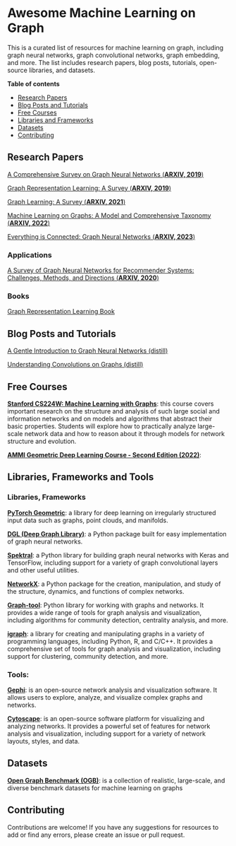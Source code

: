 # Awesome Machine Learning on Graph
This is a curated list of resources for machine learning on graph, including graph neural networks, graph convolutional networks, graph embedding, and more. The list includes research papers, blog posts, tutorials, open-source libraries, and datasets.

**Table of contents**
- [Research Papers](#research-papers)
- [Blog Posts and Tutorials](#blog-posts-and-tutorials)
- [Free Courses](#free-courses)
- [Libraries and Frameworks](#libraries-frameworks-and-tools)
- [Datasets](#datasets)
- [Contributing](#contributing)

## Research Papers

[A Comprehensive Survey on Graph Neural Networks (**ARXIV, 2019**)](https://arxiv.org/abs/1901.00596)

[Graph Representation Learning: A Survey (**ARXIV, 2019**)](https://arxiv.org/abs/1909.00958)

[Graph Learning: A Survey (**ARXIV, 2021**)](https://arxiv.org/pdf/2105.00696.pdf)

[Machine Learning on Graphs: A Model and Comprehensive Taxonomy (**ARXIV, 2022**)](https://arxiv.org/pdf/2005.03675.pdf)

[Everything is Connected: Graph Neural Networks (**ARXIV, 2023**)](https://arxiv.org/pdf/2301.08210.pdf)

### Applications

[A Survey of Graph Neural Networks for Recommender Systems: Challenges, Methods, and Directions (**ARXIV, 2020**)](https://arxiv.org/pdf/2109.12843.pdf)


### Books

[Graph Representation Learning Book](https://www.cs.mcgill.ca/~wlh/grl_book/)

## Blog Posts and Tutorials

[A Gentle Introduction to Graph Neural Networks (distill)](https://distill.pub/2021/gnn-intro/)

[Understanding Convolutions on Graphs (distill)](https://distill.pub/2021/understanding-gnns/)

## Free Courses

**[Stanford CS224W: Machine Learning with Graphs]()**: this course covers important research on the structure and analysis of such large social and information networks and on models and algorithms that abstract their basic properties. Students will explore how to practically analyze large-scale network data and how to reason about it through models for network structure and evolution. 

**[AMMI Geometric Deep Learning Course - Second Edition (2022)]()**: 

## Libraries, Frameworks and Tools

### Libraries, Frameworks

**[PyTorch Geometric](https://pytorch-geometric.readthedocs.io/en/latest/)**: a library for deep learning on irregularly structured input data such as graphs, point clouds, and manifolds.  

**[DGL (Deep Graph Library)](https://www.dgl.ai/)**: a Python package built for easy implementation of graph neural networks.  

**[Spektral](https://graphneural.network/)**: a Python library for building graph neural networks with Keras and TensorFlow, including support for a variety of graph convolutional layers and other useful utilities.

**[NetworkX](https://networkx.org/documentation/stable/index.html)**: a Python package for the creation, manipulation, and study of the structure, dynamics, and functions of complex networks.  

**[Graph-tool](https://graph-tool.skewed.de/)**:  Python library for working with graphs and networks. It provides a wide range of tools for graph analysis and visualization, including algorithms for community detection, centrality analysis, and more.

**[igraph]()**: a library for creating and manipulating graphs in a variety of programming languages, including Python, R, and C/C++. It provides a comprehensive set of tools for graph analysis and visualization, including support for clustering, community detection, and more.

### Tools:

**[Gephi](https://gephi.org/)**: is an open-source network analysis and visualization software. It allows users to explore, analyze, and visualize complex graphs and networks.

**[Cytoscape](https://cytoscape.org/)**: is an open-source software platform for visualizing and analyzing networks. It provides a powerful set of features for network analysis and visualization, including support for a variety of network layouts, styles, and data.

## Datasets

**[Open Graph Benchmark (OGB)](https://ogb.stanford.edu/)**: is a collection of realistic, large-scale, and diverse benchmark datasets for machine learning on graphs

## Contributing
Contributions are welcome! If you have any suggestions for resources to add or find any errors, please create an issue or pull request.

